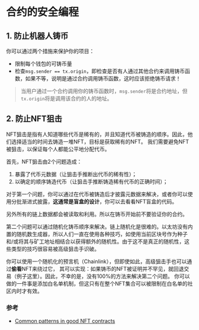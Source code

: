 # 合约的安全编程

## 1. 防止机器人铸币

你可以通过两个措施来保护你的项目：

- 限制每个钱包的可铸币量
- 检查`msg.sender == tx.origin`，即检查是否有人通过其他合约来调用铸币函数，如果不等，说明是通过合约调用铸币函数，这时应该拒绝铸币请求！

> 当用户通过一个合约调用你的铸币函数时，`msg.sender`将是合约地址，但`tx.origin`将是调用该合约的人的地址。

## 2. 防止NFT狙击

NFT狙击是指有人知道哪些代币是稀有的，并且知道代币被铸造的顺序。因此，他们选择适当的时间去铸造一堆NFT，目标是获取稀有的NFT。 我们需要避免NFT被狙击，以保证每个人都能公平地分配代币。

首先，NFT狙击由2个问题造成：

1. 暴露了代币元数据（让狙击手推断出代币的稀有性）；
2. 以确定的顺序铸造代币（让狙击手推断铸造稀有代币的正确时间）；

对于第一个问题，你可以通过在代币被铸造后才披露元数据来解决，或者你可以使用分批渐进式披露，**这通常是盲盒的设计**，你可以去看看NFT盲盒的代码。

另外所有的链上数据都会被读取和利用。所以在铸币开始前不要验证你的合约。

第二个问题可以通过随机化铸币顺序来解决。链上随机化是很难的。以太坊没有内置的随机数生成器，所以人们一直在使用各种技巧，如使用当前区块号作为种子和/或将其与矿工地址相结合以获得额外的随机性。由于这不是真正的随机性，这些类型的技巧很容易被高级狙击手识破。

你可以使用一个随机化的预言机（Chainlink），但即使如此，高级狙击手也可以通过**偷看**NFT来绕过它， 其可以实现：如果铸币的NFT被证明并不罕见，就回退交易（例子这里）。因此，不幸的是，没有100%的方法来解决第二个问题。
你可以做的一件事是添加白名单机制，但这只有在整个NFT集合可以被限制在白名单的社区内时才有效。



### 参考
- [Common patterns in good NFT contracts](https://www.solidnoob.com/blog/good-nft-contract-patterns)